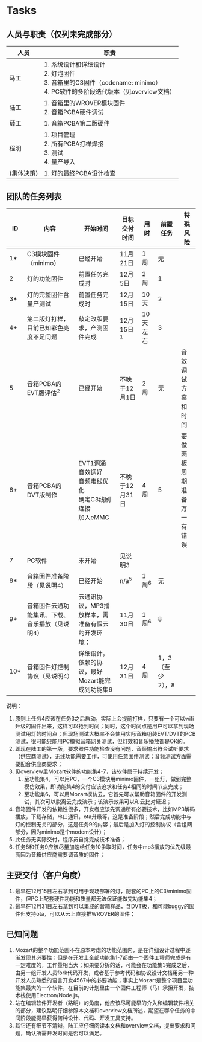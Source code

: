 # Tasks

## 人员与职责（仅列未完成部分）

| 人员       | 职责                                                         |
| ---------- | ------------------------------------------------------------ |
| 马工       | 1. 系统设计和详细设计<br />2. 灯泡固件<br />3. 音箱里的C3固件（codename: minimo）<br />4. PC软件的多阶段迭代版本（见overview文档） |
| 陆工       | 1. 音箱里的WROVER模块固件<br />2. 音箱PCBA硬件调试           |
| 薛工       | 1. 音箱PCBA第二版硬件                                        |
| 程明       | 1. 项目管理<br />2. 所有PCBA打样焊接<br />3. 测试<br />4. 量产导入 |
| (集体决策) | 1. 灯的最终PCBA设计检查                                      |



## 团队的任务列表

| ID   | 内容                                            | 开始时间                                                     | 目标交付时间         | 用时            | 前置任务         | 特殊风险                         |
| ---- | ----------------------------------------------- | ------------------------------------------------------------ | -------------------- | --------------- | ---------------- | -------------------------------- |
| 1*   | C3模块固件（minimo）                            | 已经开始                                                     | 11月21日             | 1周             | 无               |                                  |
| 2    | 灯的功能固件                                    | 前置任务完成时                                               | 12月5日              | 2周             | 1                |                                  |
| 3*   | 灯的完整固件含量产测试                          | 前置任务完成时                                               | 12月15日             | 10天            | 2                |                                  |
| 4+   | 第二版灯打样，目前已知彩色亮度不足问题          | 敲定改版要求，产测固件完成                                   | 12月15日<sup>1</sup> | 10天左右        | 3                |                                  |
| 5    | 音箱PCBA的EVT版评估<sup>2</sup>                 | 已经开始                                                     | 不晚于12月1日        | 2周             | 无               | 音效调试方案和时间               |
| 6+   | 音箱PCBA的DVT版制作                             | EVT1调通<br />音效调好<br />音频走线优化<br />确定C3线刷连接<br />加入eMMC | 不晚于12月31日       | 4周             | 5                | 要做两板周期准备<br />万一有错误 |
| 7    | PC软件                                          | 未开始                                                       | 见说明3              |                 |                  |                                  |
| 8*   | 音箱固件准备阶段（见说明4）                     | 已经开始                                                     | n/a<sup>5</sup>      | 1周<sup>6</sup> | 无               |                                  |
| 9*   | 音箱固件云通功能集讯、下载、音乐播放（见说明4） | 云通讯协议，MP3播放样本，需准备有假云的开发环境；            | 11月30日             | 1周<sup>6</sup> | 8                |                                  |
| 10*  | 音箱固件灯控制协议（见说明4）                   | 详细设计，依赖的协议，最好Mozart能完成到功能集6              | 12月31日             | 4周             | 1，3（至少2），8 |                                  |

说明：

1. 原则上任务4应该在任务3之后启动，实际上会提前打样，只要有一个可以wifi升级的固件出来，这样可以抢到时间；同时，这个时间点是用户可以拿到现场测试用灯的时间点；但现场测试大概率不会使用实际音箱组装EVT/DVT的PCB测试，很可能只能用PC模拟音箱网关测试，但灯效和音乐播放都是OK的。
2. 即现在陆工的第一版，要求器件功能检查没有问题，音频输出符合试听要求（供应商测试），无线功能需要工作，可使用任意固件测试；音频测试方面需要配合供应商要求；
3. 见overview里Mozart软件的功能集4-7，该软件属于持续开发；
   1. 至功能集4，可以用PC，一个C3模块用minimo固件，一组灯，做到完整模仿效果，即功能集4的交付应该追求和任务4相同的时间节点完成；
   2. 至功能集6，可以用Mozart模仿云，它首先可以帮助音箱固件的开发测试，其次可以脱离云完成演示；该演示效果可以和云比对延迟；
4. 音箱固件开发的依赖性很多，开发者应该先调通所有必要技术，比如MP3解码播放，下载存储，串口通讯，ota升级等，这是准备阶段；然后完成功能中与灯的控制无关的部分，这是任务9的内容；最后是加入灯的控制协议（含组网部分，因为minimo是个modem设计）；
5. 此任务无实际交付，程序员自觉完成技术准备；
6. 任务8和任务9应该尽量加速给任务10争取时间，任务中mp3播放的优先级最高因为音箱供应商需要调音质的固件；




## 主要交付（客户角度）

1. 最早在12月15日左右拿到可用于现场部署的灯，配套的PC上的C3/minimo固件，但PC上配套硬件功能和质量都无法保证能做完功能集4；
1. 最早在12月31日左右拿到可以集成的音箱样品，含DVT板，和可能buggy的固件但支持ota，可以从云上直接推WROVER的固件；



## 已知问题

1. Mozart的整个功能范围不在原本考虑的功能范围内，是在详细设计过程中逐渐发现其必要性；但是在开发上全部功能集1-7都由一个固件工程师完成是有一定难度的，工作量相当大；如果要分拆的话，可能会在功能集3完成之后，由另一组开发人员fork代码开发，或者基于参考代码和协议设计文档用另一种开发人员熟悉的语言开发4567中的必要功能；事实上Mozart是整个项目里功能集最大的一个软件，在目前的计划里由一个固件工程师（马）承担开发，技术栈使用Electron/Node.js。
2. 站在编辑软件开发者（路明）的角度，他应该尽可能早的介入和编辑软件相关的部分，建议路明仔细参照本文档和overview文档所述，期望在哪个任务的中间阶段能提早获得何种设计、代码、开发工具支持。
3. 其它还有细节不清晰，陆工应仔细阅读本文档和overview文档，提出要求和问题，确认所需开发时间是否可以满足。









